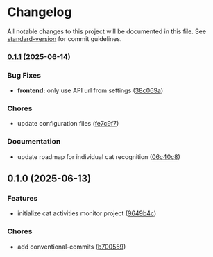 # Changelog

All notable changes to this project will be documented in this file. See [standard-version](https://github.com/conventional-changelog/standard-version) for commit guidelines.

### [0.1.1](https://github.com/biancarosa/cat-activities-monitor/compare/v0.1.0...v0.1.1) (2025-06-14)


### Bug Fixes

* **frontend:** only use API url from settings ([38c069a](https://github.com/biancarosa/cat-activities-monitor/commit/38c069a002ae1dacafcc4fe5a09d46ebdfe1f3bb))


### Chores

* update configuration files ([fe7c9f7](https://github.com/biancarosa/cat-activities-monitor/commit/fe7c9f7aecf1aeba6ee9d8033967ca267a411121))


### Documentation

* update roadmap for individual cat recognition ([06c40c8](https://github.com/biancarosa/cat-activities-monitor/commit/06c40c8b105fd633a2a8108fdf8e7807cc083267))

## 0.1.0 (2025-06-13)


### Features

* initialize cat activities monitor project ([9649b4c](https://github.com/biancarosa/cat-activities-monitor/commit/9649b4cfc3eaf1053a1e986d9fc1bff33ce31571))


### Chores

* add conventional-commits ([b700559](https://github.com/biancarosa/cat-activities-monitor/commit/b700559a690551df75da51cd843771073346fe7f))
